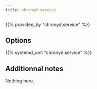 ```yaml
---
title: chronyd.service
---
```


{{% provided_by "chronyd.service" %}}

## Options

{{% systemd_unit "chronyd.service" %}}

## Additionnal notes

Nothing here.